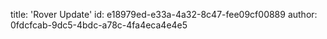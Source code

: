 title: 'Rover Update'
id: e18979ed-e33a-4a32-8c47-fee09cf00889
author: 0fdcfcab-9dc5-4bdc-a78c-4fa4eca4e4e5
